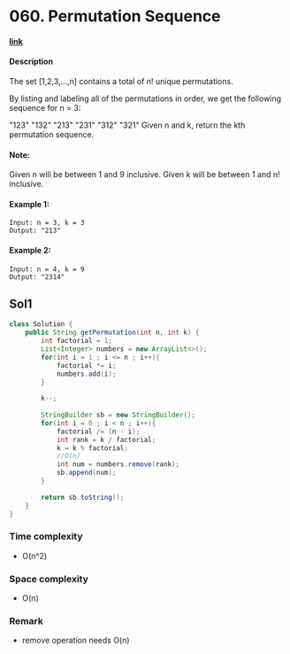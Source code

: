 # 060. Permutation Sequence

#### [link](https://leetcode.com/problems/permutation-sequence/)

#### Description
The set [1,2,3,...,n] contains a total of n! unique permutations.

By listing and labeling all of the permutations in order, we get the following sequence for n = 3:

"123"
"132"
"213"
"231"
"312"
"321"
Given n and k, return the kth permutation sequence.

#### Note:
Given n will be between 1 and 9 inclusive.
Given k will be between 1 and n! inclusive.

#### Example 1:
```
Input: n = 3, k = 3
Output: "213"
```
#### Example 2:
```
Input: n = 4, k = 9
Output: "2314"
```

## Sol1
```java
class Solution {
    public String getPermutation(int n, int k) {
        int factorial = 1;
        List<Integer> numbers = new ArrayList<>();
        for(int i = 1 ; i <= n ; i++){
            factorial *= i;
            numbers.add(i);
        }
        
        k--;
        
        StringBuilder sb = new StringBuilder();
        for(int i = 0 ; i < n ; i++){
            factorial /= (n - i);
            int rank = k / factorial;
            k = k % factorial;
            //O(n)
            int num = numbers.remove(rank);
            sb.append(num);
        }
        
        return sb.toString();
    }
}
```
### Time complexity
* O(n^2)
### Space complexity
* O(n)
### Remark
* remove operation needs O(n)